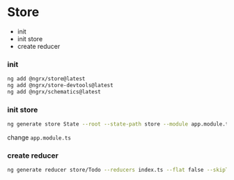 # Store
* init
* init store
* create reducer


### init
```sh
ng add @ngrx/store@latest
ng add @ngrx/store-devtools@latest
ng add @ngrx/schematics@latest
```
### init store
```sh
ng generate store State --root --state-path store --module app.module.ts
```
change `app.module.ts`

### create reducer
```sh
ng generate reducer store/Todo --reducers index.ts --flat false --skipTests=true
```
